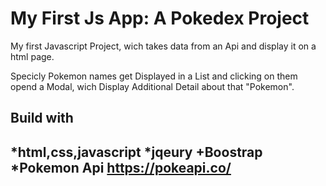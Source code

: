 # My First Js App: A Pokedex Project

My first Javascript Project, wich takes data from an Api and display it on a html page.

Specicly Pokemon names get Displayed in a List and clicking on them opend a Modal, wich Display Additional Detail about that "Pokemon".

<h2>Build with<h2>

*html,css,javascript
*jqeury +Boostrap
*Pokemon Api https://pokeapi.co/
